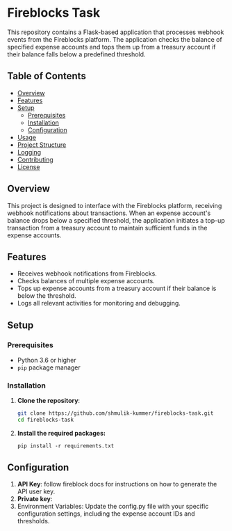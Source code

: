 # Fireblocks Task

This repository contains a Flask-based application that processes webhook events from the Fireblocks platform. The application checks the balance of specified expense accounts and tops them up from a treasury account if their balance falls below a predefined threshold.

## Table of Contents

- [Overview](#overview)
- [Features](#features)
- [Setup](#setup)
  - [Prerequisites](#prerequisites)
  - [Installation](#installation)
  - [Configuration](#configuration)
- [Usage](#usage)
- [Project Structure](#project-structure)
- [Logging](#logging)
- [Contributing](#contributing)
- [License](#license)

## Overview

This project is designed to interface with the Fireblocks platform, receiving webhook notifications about transactions. When an expense account's balance drops below a specified threshold, the application initiates a top-up transaction from a treasury account to maintain sufficient funds in the expense accounts.

## Features

- Receives webhook notifications from Fireblocks.
- Checks balances of multiple expense accounts.
- Tops up expense accounts from a treasury account if their balance is below the threshold.
- Logs all relevant activities for monitoring and debugging.

## Setup

### Prerequisites

- Python 3.6 or higher
- `pip` package manager

### Installation

1. **Clone the repository**:

   ```sh
   git clone https://github.com/shmulik-kummer/fireblocks-task.git
   cd fireblocks-task

2. **Install the required packages:**

    `pip install -r requirements.txt`

## Configuration
1. **API Key**: follow fireblock docs for instructions on how to generate the API user key.
2. **Private key**: 
3. Environment Variables: Update the config.py file with your specific configuration settings, including the expense account IDs and thresholds.
